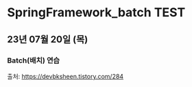 # SpringFramework_batch TEST

## 23년 07월 20일 (목) <br>
### Batch(배치) 연습 <br>

출처: <a href="URL"> https://devbksheen.tistory.com/284 <a>
